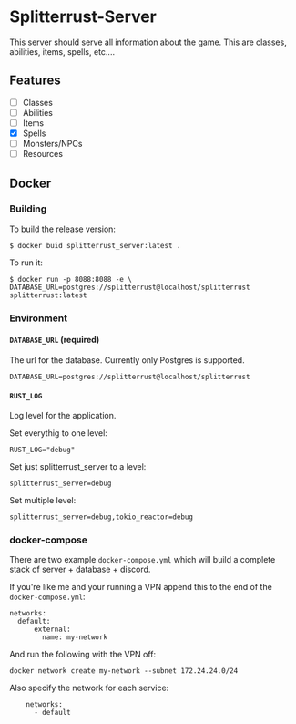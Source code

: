 # Splitterrust-Server

This server should serve all information about the game. This are classes,
abilities, items, spells, etc....

## Features

- [ ] Classes
- [ ] Abilities
- [ ] Items
- [x] Spells
- [ ] Monsters/NPCs
- [ ] Resources

## Docker

### Building

To build the release version:
```
$ docker buid splitterrust_server:latest .
```

To run it:
```
$ docker run -p 8088:8088 -e \
DATABASE_URL=postgres://splitterrust@localhost/splitterrust splitterrust:latest
```

### Environment

#### `DATABASE_URL` (required)

The url for the database. Currently only Postgres is supported.

```
DATABASE_URL=postgres://splitterrust@localhost/splitterrust
```

#### `RUST_LOG`

Log level for the application.

Set everythig to one level:
```
RUST_LOG="debug"
```

Set just splitterrust_server to a level:

```
splitterrust_server=debug
```

Set multiple level:
```
splitterrust_server=debug,tokio_reactor=debug
```

### docker-compose

There are two example `docker-compose.yml` which will build a complete stack of
server + database + discord.

If you're like me and your running a VPN append this to the end of the
`docker-compose.yml`:

```
networks:
  default:
      external:
        name: my-network
```

And run the following with the VPN off:

```
docker network create my-network --subnet 172.24.24.0/24
```

Also specify the network for each service:

```
    networks:
      - default
```
